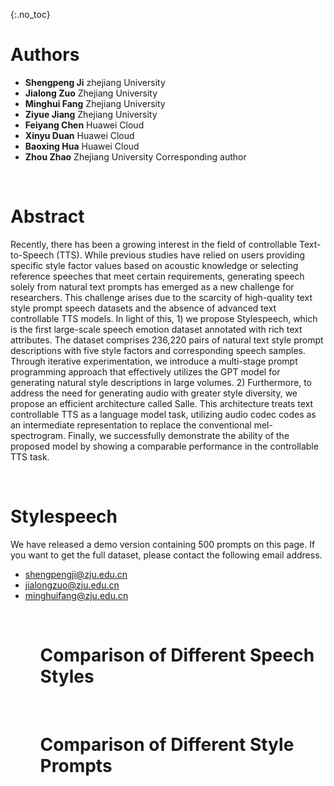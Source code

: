 {:.no_toc}

# Authors
<ul>
    <li> <b>Shengpeng Ji</b>  zhejiang University</li>
    <li> <b>Jialong Zuo</b>  Zhejiang University</li>
    <li> <b>Minghui Fang</b>  Zhejiang University</li>
    <li> <b>Ziyue Jiang</b>  Zhejiang University</li>
    <li> <b>Feiyang Chen</b>  Huawei Cloud</li>
    <li> <b>Xinyu Duan</b>  Huawei Cloud</li>
    <li> <b>Baoxing Hua</b>  Huawei Cloud</li>
    <li> <b>Zhou Zhao</b>  Zhejiang University  Corresponding author</li>
</ul>

<br>

# Abstract
Recently, there has been a growing interest in the field of controllable Text-to-Speech (TTS). While previous studies have relied on users providing specific style factor values based on acoustic knowledge or selecting reference speeches that meet certain requirements, generating speech solely from natural text prompts has emerged as a new challenge for researchers. This challenge arises due to the scarcity of high-quality text style prompt speech datasets and the absence of advanced text controllable TTS models. In light of this, 1) we propose Stylespeech, which is the first large-scale speech emotion dataset annotated with rich text attributes. The dataset comprises 236,220 pairs of natural text style prompt descriptions with five style factors and corresponding speech samples. Through iterative experimentation, we introduce a multi-stage prompt programming approach that effectively utilizes the GPT model for generating natural style descriptions in large volumes. 2) Furthermore, to address the need for generating audio with greater style diversity, we propose an efficient architecture called Salle. This architecture treats text controllable TTS as a language model task, utilizing audio codec codes as an intermediate representation to replace the conventional mel-spectrogram. Finally, we successfully demonstrate the ability of the proposed model by showing a comparable performance in the controllable TTS task.

<br>

# Stylespeech
We have released a demo version containing 500 prompts on this page. If you want to get the full dataset, please contact the following email address.
<ul>
<li> <a href="mailto:shengpengji@zju.edu.cn">shengpengji@zju.edu.cn</a> </li>
<li> <a href="mailto:jialongzuo@zju.edu.cn">jialongzuo@zju.edu.cn</a> </li>
<li> <a href="mailto:minghuifang@zju.edu.cn">minghuifang@zju.edu.cn</a> </li>
<ul>
    
<br>

# Comparison of Different Speech Styles



<br>

# Comparison of Different Style Prompts

<br>

